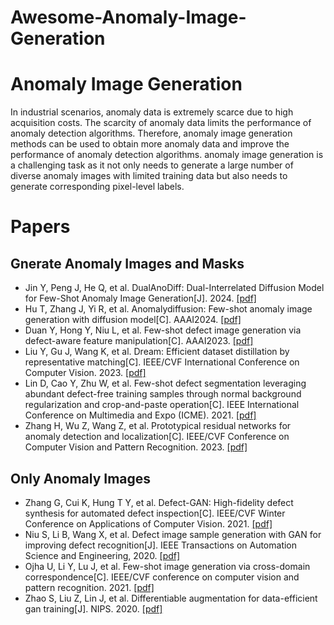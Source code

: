 # Awesome-Anomaly-Image-Generation

# Anomaly Image Generation
In industrial scenarios, anomaly data is extremely scarce due to high acquisition costs. The scarcity of anomaly data limits the performance of anomaly detection algorithms. Therefore, anomaly image generation methods can be used to obtain more anomaly data and improve the performance of anomaly detection algorithms. anomaly image generation is a challenging task as it not only needs to generate a large number of diverse anomaly images with limited training data but also needs to generate corresponding pixel-level labels.

# Papers
## Gnerate Anomaly Images and Masks
* Jin Y, Peng J, He Q, et al. DualAnoDiff: Dual-Interrelated Diffusion Model for Few-Shot Anomaly Image Generation[J]. 2024. [[pdf]](https://arxiv.org/pdf/2408.13509)
* Hu T, Zhang J, Yi R, et al. Anomalydiffusion: Few-shot anomaly image generation with diffusion model[C]. AAAI2024. [[pdf]](https://ojs.aaai.org/index.php/AAAI/article/view/28696/29348)
* Duan Y, Hong Y, Niu L, et al. Few-shot defect image generation via defect-aware feature manipulation[C]. AAAI2023. [[pdf]](https://ojs.aaai.org/index.php/AAAI/article/view/25132/24904)
* Liu Y, Gu J, Wang K, et al. Dream: Efficient dataset distillation by representative matching[C]. IEEE/CVF International Conference on Computer Vision. 2023. [[pdf]](https://openaccess.thecvf.com/content/ICCV2023/papers/Liu_DREAM_Efficient_Dataset_Distillation_by_Representative_Matching_ICCV_2023_paper.pdf)
* Lin D, Cao Y, Zhu W, et al. Few-shot defect segmentation leveraging abundant defect-free training samples through normal background regularization and crop-and-paste operation[C]. IEEE International Conference on Multimedia and Expo (ICME). 2021. [[pdf]](https://ieeexplore.ieee.org/abstract/document/9428468/)
* Zhang H, Wu Z, Wang Z, et al. Prototypical residual networks for anomaly detection and localization[C]. IEEE/CVF Conference on Computer Vision and Pattern Recognition. 2023. [[pdf]](http://openaccess.thecvf.com/content/CVPR2023/papers/Zhang_Prototypical_Residual_Networks_for_Anomaly_Detection_and_Localization_CVPR_2023_paper.pdf)

## Only Anomaly Images
* Zhang G, Cui K, Hung T Y, et al. Defect-GAN: High-fidelity defect synthesis for automated defect inspection[C]. IEEE/CVF Winter Conference on Applications of Computer Vision. 2021. [[pdf]](http://openaccess.thecvf.com/content/WACV2021/papers/Zhang_Defect-GAN_High-Fidelity_Defect_Synthesis_for_Automated_Defect_Inspection_WACV_2021_paper.pdf)
* Niu S, Li B, Wang X, et al. Defect image sample generation with GAN for improving defect recognition[J]. IEEE Transactions on Automation Science and Engineering, 2020. [[pdf]](https://www.researchgate.net/profile/Hui-Lin-14/publication/339362792_Defect_Image_Sample_Generation_With_GAN_for_Improving_Defect_Recognition/links/5fbfc7f9a6fdcc6cc66a69ac/Defect-Image-Sample-Generation-With-GAN-for-Improving-Defect-Recognition.pdf)
* Ojha U, Li Y, Lu J, et al. Few-shot image generation via cross-domain correspondence[C]. IEEE/CVF conference on computer vision and pattern recognition. 2021. [[pdf]](http://openaccess.thecvf.com/content/CVPR2021/papers/Ojha_Few-Shot_Image_Generation_via_Cross-Domain_Correspondence_CVPR_2021_paper.pdf)
* Zhao S, Liu Z, Lin J, et al. Differentiable augmentation for data-efficient gan training[J]. NIPS. 2020. [[pdf]](https://proceedings.neurips.cc/paper_files/paper/2020/file/55479c55ebd1efd3ff125f1337100388-Paper.pdf)
